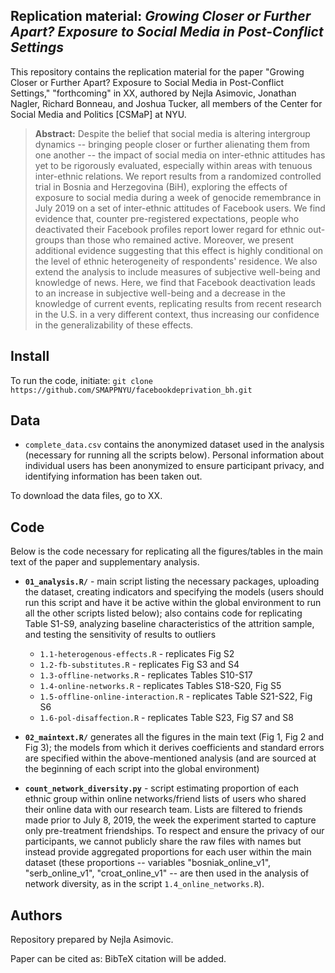 Replication material: _Growing Closer or Further Apart? Exposure to Social Media in Post-Conflict Settings_
--------------

This repository contains the replication material for the paper "Growing Closer or Further Apart? Exposure to Social Media in Post-Conflict Settings," "forthcoming" in XX, authored by Nejla Asimovic, Jonathan Nagler, Richard Bonneau, and Joshua Tucker, all members of the Center for Social Media and Politics [CSMaP] at NYU.


> __Abstract:__
Despite the belief that social media is altering intergroup dynamics -- bringing people closer or further alienating them from one another -- the impact of social media on inter-ethnic attitudes has yet to be rigorously evaluated, especially within areas with tenuous inter-ethnic relations. We report results from a randomized controlled trial in Bosnia and Herzegovina (BiH), exploring the effects of exposure to social media during a
week of genocide remembrance in July 2019 on a set of inter-ethnic attitudes of Facebook users. We find evidence that, counter pre-registered expectations, people who deactivated their Facebook profiles report lower regard for ethnic out-groups than those who remained active. Moreover, we present additional evidence suggesting that this effect is highly conditional on the level of ethnic heterogeneity of respondents' residence.
We also extend the analysis to include measures of subjective well-being and knowledge of news. Here, we find that Facebook deactivation leads to an increase in subjective well-being and a decrease in the knowledge of current events, replicating results from recent research in the U.S. in a very different context, thus increasing our confidence in the generalizability of these effects. 



## Install

To run the code, initiate: `git clone https://github.com/SMAPPNYU/facebookdeprivation_bh.git`


## Data

- `complete_data.csv` contains the anonymized dataset used in the analysis (necessary for running all the scripts below). Personal information about individual users has been anonymized to ensure participant privacy, and identifying information has been taken out.

To download the data files, go to XX.


## Code
Below is the code necessary for replicating all the figures/tables in the main text of the paper and supplementary analysis.

- **`01_analysis.R/`** - main script listing the necessary packages, uploading the dataset, creating indicators and specifying the models (users should run this script and have it be active within the global environment to run all the other scripts listed below); also contains code for replicating Table S1-S9, analyzing baseline characteristics of the attrition sample, and testing the sensitivity of results to outliers
	* `1.1-heterogenous-effects.R` - replicates Fig S2
	* `1.2-fb-substitutes.R` - replicates Fig S3 and S4
	* `1.3-offline-networks.R` - replicates Tables S10-S17
	* `1.4-online-networks.R` - replicates Tables S18-S20, Fig S5
	* `1.5-offline-online-interaction.R` - replicates Table S21-S22, Fig S6
	* `1.6-pol-disaffection.R` - replicates Table S23, Fig S7 and S8
      
- **`02_maintext.R/`** generates all the figures in the main text (Fig 1, Fig 2 and Fig 3); the models from which it derives coefficients and standard errors are specified within the above-mentioned analysis (and are sourced at the beginning of each script into the global environment)
	
	
-  **`count_network_diversity.py`** - script estimating proportion of each ethnic group within online networks/friend lists of users who shared their online data with our research team. Lists are filtered to friends made prior to July 8, 2019, the week the experiment started to capture only pre-treatment friendships. To respect and ensure the privacy of our participants, we cannot publicly share the raw files with names but instead provide aggregated proportions for each user within the main dataset (these proportions -- variables "bosniak_online_v1", "serb_online_v1", "croat_online_v1" -- are then used in the analysis of network diversity, as in the script `1.4_online_networks.R`). 


## Authors

Repository prepared by Nejla Asimovic.

Paper can be cited as: BibTeX citation will be added.









